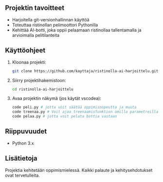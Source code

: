 ## Projektin tavoitteet

- Harjoitella git-versionhallinnan käyttöä
- Toteuttaa ristinollan pelimoottori Pythonilla
- Kehittää AI-botti, joka oppii pelaamaan ristinollaa tallentamalla ja arvioimalla pelitilanteita

## Käyttöohjeet

1. Kloonaa projekti:
    ```bash
    git clone https://github.com/kayttaja/ristinolla-ai-harjoittelu.git
    ```
2. Siirry projektihakemistoon:
    ```bash
    cd ristinolla-ai-harjoittelu
    ```
3. Avaa projektin näkymä (jos käytät vscodea):
    ```bash
    code peli.py # jotta voit säätää oppimisnopeutta ja muuta
    code treenaa.py # Voit ajaa treenaamisfunktion omilla parametreilla
    code pelaa.py # jotta voit pelata bottia vastaan
    ```

## Riippuvuudet

- Python 3.x

## Lisätietoja

Projektia kehitetään oppimismielessä. Kaikki palaute ja kehitysehdotukset ovat tervetulleita.